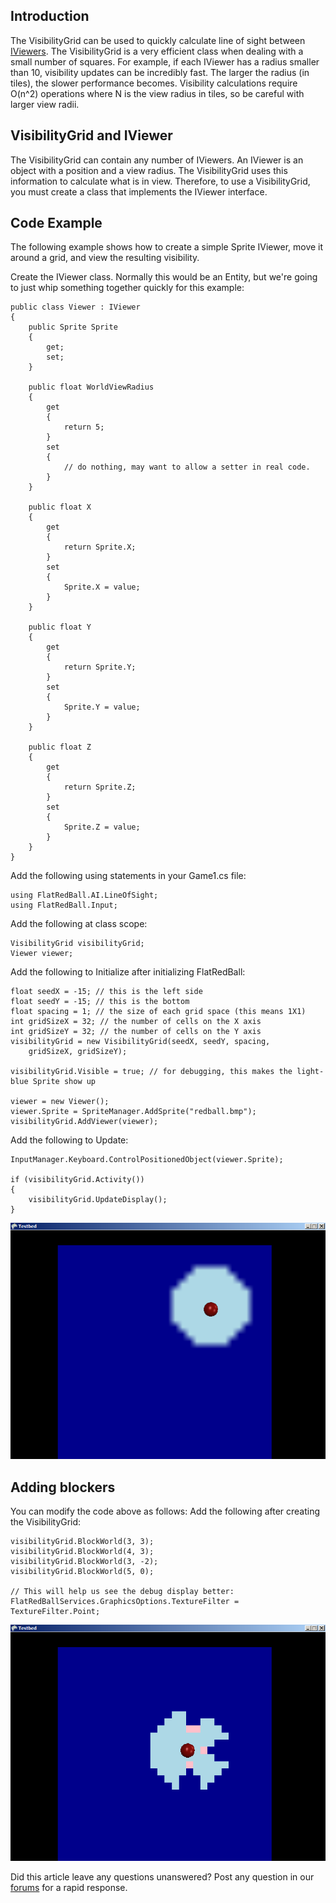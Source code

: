 ## Introduction

The VisibilityGrid can be used to quickly calculate line of sight between [IViewers](/frb/docs/index.php?title=FlatRedBall.AI.LineOfSight.IViewer&action=edit&redlink=1.md "FlatRedBall.AI.LineOfSight.IViewer (page does not exist)"). The VisibilityGrid is a very efficient class when dealing with a small number of squares. For example, if each IViewer has a radius smaller than 10, visibility updates can be incredibly fast. The larger the radius (in tiles), the slower performance becomes. Visibility calculations require O(n^2) operations where N is the view radius in tiles, so be careful with larger view radii.

## VisibilityGrid and IViewer

The VisibilityGrid can contain any number of IViewers. An IViewer is an object with a position and a view radius. The VisibilityGrid uses this information to calculate what is in view. Therefore, to use a VisibilityGrid, you must create a class that implements the IViewer interface.

## Code Example

The following example shows how to create a simple Sprite IViewer, move it around a grid, and view the resulting visibility.

Create the IViewer class. Normally this would be an Entity, but we're going to just whip something together quickly for this example:

    public class Viewer : IViewer
    {
        public Sprite Sprite
        {
            get;
            set;
        }

        public float WorldViewRadius
        {
            get
            {
                return 5;
            }
            set
            {
                // do nothing, may want to allow a setter in real code.                
            }
        }

        public float X
        {
            get
            {
                return Sprite.X;
            }
            set
            {
                Sprite.X = value;
            }
        }

        public float Y
        {
            get
            {
                return Sprite.Y;
            }
            set
            {
                Sprite.Y = value;
            }
        }

        public float Z
        {
            get
            {
                return Sprite.Z;
            }
            set
            {
                Sprite.Z = value;
            }
        }
    }

Add the following using statements in your Game1.cs file:

    using FlatRedBall.AI.LineOfSight;
    using FlatRedBall.Input;

Add the following at class scope:

    VisibilityGrid visibilityGrid;
    Viewer viewer;

Add the following to Initialize after initializing FlatRedBall:

    float seedX = -15; // this is the left side
    float seedY = -15; // this is the bottom
    float spacing = 1; // the size of each grid space (this means 1X1)
    int gridSizeX = 32; // the number of cells on the X axis
    int gridSizeY = 32; // the number of cells on the Y axis
    visibilityGrid = new VisibilityGrid(seedX, seedY, spacing, 
        gridSizeX, gridSizeY);

    visibilityGrid.Visible = true; // for debugging, this makes the light-blue Sprite show up

    viewer = new Viewer();
    viewer.Sprite = SpriteManager.AddSprite("redball.bmp");
    visibilityGrid.AddViewer(viewer);

Add the following to Update:

    InputManager.Keyboard.ControlPositionedObject(viewer.Sprite);

    if (visibilityGrid.Activity())
    {
        visibilityGrid.UpdateDisplay();
    }

![VisibilityGrid.png](/media/migrated_media-VisibilityGrid.png)

## Adding blockers

You can modify the code above as follows: Add the following after creating the VisibilityGrid:

    visibilityGrid.BlockWorld(3, 3);
    visibilityGrid.BlockWorld(4, 3);
    visibilityGrid.BlockWorld(3, -2);
    visibilityGrid.BlockWorld(5, 0);

    // This will help us see the debug display better:
    FlatRedBallServices.GraphicsOptions.TextureFilter = TextureFilter.Point;

![VisibilityGridWithBlockers.png](/media/migrated_media-VisibilityGridWithBlockers.png)

Did this article leave any questions unanswered? Post any question in our [forums](/frb/forum.md) for a rapid response.
